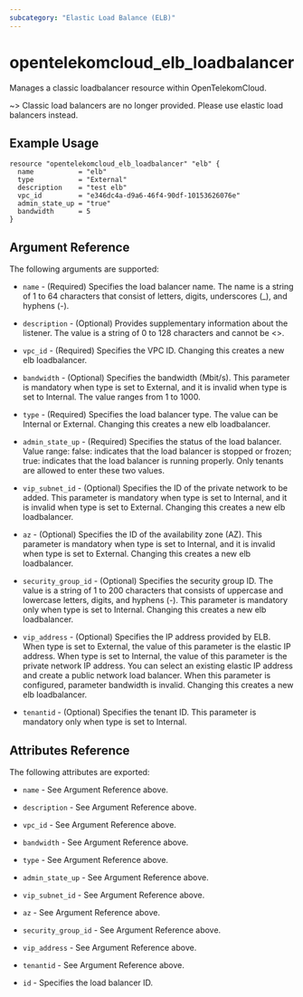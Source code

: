 ```yaml
---
subcategory: "Elastic Load Balance (ELB)"
---
```


# opentelekomcloud_elb_loadbalancer

Manages a classic loadbalancer resource within OpenTelekomCloud.

~>
Classic load balancers are no longer provided. Please use elastic load balancers instead.

## Example Usage

```hcl
resource "opentelekomcloud_elb_loadbalancer" "elb" {
  name           = "elb"
  type           = "External"
  description    = "test elb"
  vpc_id         = "e346dc4a-d9a6-46f4-90df-10153626076e"
  admin_state_up = "true"
  bandwidth      = 5
}
```

## Argument Reference

The following arguments are supported:

* `name` - (Required) Specifies the load balancer name. The name is a string
  of 1 to 64 characters that consist of letters, digits, underscores (_),
  and hyphens (-).

* `description` - (Optional) Provides supplementary information about the
  listener. The value is a string of 0 to 128 characters and cannot be <>.

* `vpc_id` - (Required) Specifies the VPC ID. Changing this creates a new
  elb loadbalancer.

* `bandwidth` - (Optional) Specifies the bandwidth (Mbit/s). This parameter
  is mandatory when type is set to External, and it is invalid when type
  is set to Internal. The value ranges from 1 to 1000.

* `type` - (Required) Specifies the load balancer type. The value can be
  Internal or External. Changing this creates a new elb loadbalancer.

* `admin_state_up` - (Required) Specifies the status of the load balancer.
  Value range: false: indicates that the load balancer is stopped or
  frozen; true: indicates that the load balancer is running properly.
  Only tenants are allowed to enter these two values.

* `vip_subnet_id` - (Optional) Specifies the ID of the private network
  to be added. This parameter is mandatory when type is set to Internal,
  and it is invalid when type is set to External. Changing this creates a
  new elb loadbalancer.

* `az` - (Optional) Specifies the ID of the availability zone (AZ). This
  parameter is mandatory when type is set to Internal, and it is invalid
  when type is set to External. Changing this creates a new elb
  loadbalancer.

* `security_group_id` - (Optional) Specifies the security group ID. The
  value is a string of 1 to 200 characters that consists of uppercase and
  lowercase letters, digits, and hyphens (-). This parameter is mandatory
  only when type is set to Internal. Changing this creates a new elb
  loadbalancer.

* `vip_address` - (Optional) Specifies the IP address provided by ELB.
  When type is set to External, the value of this parameter is the elastic
  IP address. When type is set to Internal, the value of this parameter is
  the private network IP address. You can select an existing elastic IP address
  and create a public network load balancer. When this parameter is configured,
  parameter bandwidth is invalid. Changing this creates a new elb loadbalancer.

* `tenantid` - (Optional) Specifies the tenant ID. This parameter is mandatory
  only when type is set to Internal.

## Attributes Reference

The following attributes are exported:

* `name` - See Argument Reference above.

* `description` - See Argument Reference above.

* `vpc_id` - See Argument Reference above.

* `bandwidth` - See Argument Reference above.

* `type` - See Argument Reference above.

* `admin_state_up` - See Argument Reference above.

* `vip_subnet_id` - See Argument Reference above.

* `az` - See Argument Reference above.

* `security_group_id` - See Argument Reference above.

* `vip_address` - See Argument Reference above.

* `tenantid` - See Argument Reference above.

* `id` - Specifies the load balancer ID.
